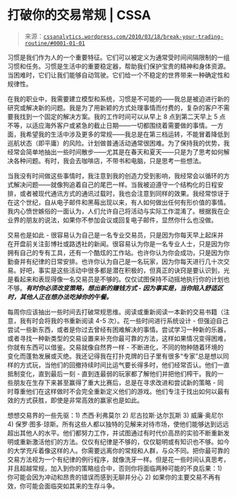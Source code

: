 <!--yml

category: 未分类

date: 2024-05-12 18:33:57

-->

# 打破你的交易常规 | CSSA

> 来源：[`cssanalytics.wordpress.com/2010/03/18/break-your-trading-routine/#0001-01-01`](https://cssanalytics.wordpress.com/2010/03/18/break-your-trading-routine/#0001-01-01)

习惯是我们作为人的一个重要特征。它们可以被定义为通常受时间间隔限制的一组习惯和任务。习惯是生活中的重要稳定器，帮助我们保护宝贵的精神和身体资源。当困难时，它们让我们能够自动驾驶。它们给一个不稳定的世界带来一种确定性和规律性。

在我的职业中，我需要建立模型和系统，习惯是不可能的——我总是被迫进行新的研究或解决新的问题。我是为了用新颖的方式处理事情而付费的，复杂的客户不需要我找到一个固定的解决方案。我的工作时间可以从早上 8 点到第二天早上 5 点不等，以适应海外客户或紧急的截止日期——一切都围绕着需要做的事情。一方面，我希望我的生活中涉及更多的常规——我总是在第三档运转，不能冒着降低到巡航状态（即平庸）的风险。计划做普通活动通常很困难。为了保持我的优势，我经常会简单地抽出一些时间散步——尤其是在春天和夏天——只是为了思考如何解决各种问题。有时，我会去咖啡店，不带书和电脑，只是思考一些想法。

当我没有时间做这些事情时，我注意到我的创造力受到影响，我经常会以循环的方式解决问题——就像狗追着自己的尾巴一样。当我被迫遵守一个结构化的日程安排，或者被现代通讯方式的通讯过载时，我也会注意到同样的效果。我经常惊讶于在这个世纪，自从电子邮件和黑莓出现以来，有人如何做出任何有形价值的事情。我内心愤世嫉俗的一面认为，人们允许自己将活动与实际工作混淆了。根据我在企业界的朋友的说法，如果你不参加会议或回复电子邮件，显然你什么也没做。

交易也是如此 - 很容易认为自己是一名专业交易员，只是因为你每天早上起床并在开盘前关注彭博社或路透社的新闻。很容易认为你是一名专业人士，只是因为你拥有自己的专有工具，还有一个酷炫的工作站。也许你认为你会成功，只是因为你勤奋并有纪律的日常安排。也许你认为自己是一名玩家，因为你每天进行几十次交易。好吧，事实是这些活动中很多都是潜在积极的，但真正的诀窍是要认识到，光是看起来和表现得像一名交易员是不够的。仅仅试图保持不动摇地执行你的计划也不够。***有时你必须改变策略，想出新的赚钱方式 - 因为事实是，当你陷入舒适区时，其他人正在想办法吃掉你的午餐。***

每周你应该抽出一些时间去打破常规思维。阅读或重新阅读一本新的交易书籍（注意，我有时会将我的书重新阅读 4-5 次）。花一些时间进行系统设计 - 但强迫自己尝试一些新东西，或者是你过去曾经有困难解决的事情。尝试学习一种新的乐器，或者寻找一种新类型的交易设置来补充你最可靠的方法，这样如果情况变得困难，你就有东西可以借鉴。交易就像自然界一样 - 不断进化，不同的物种随着环境的变化而蓬勃发展或灭绝。我还记得我在打扑克牌的日子里有很多“专家”总是想以同样的方式玩，当他们的回撤持续时间比运气要长得多时，他们经常否认。他们一直抵制变化，直到最后一刻 - 直到连最弱的玩家都了解他们并把他们榨干。我的一些朋友在生存下来甚至赢得了重大比赛后，总是在寻求改进和尝试新的策略 - 同时尊重他们在这样做时不会完全重新定义他们的游戏。他们专注于找出如何以最有效的方式获胜，即使是非常高效的赢家也是如此。

想想交易界的一些先驱：1) 杰西·利弗莫尔 2) 尼古拉斯·达尔瓦斯 3) 威廉·奥尼尔 4) 保罗·图多·琼斯。所有这些人都以独特的见解来对待市场，使他们能够达到远远超出其他人的水平。他们都努力工作，并试图通过有时代价高昂的实验不断重新发明或重新激活他们的方法。仅仅有纪律是不够的，仅仅聪明或有知识也不够。如今的大学充斥着像这样的人。你需要远离你的常规和人群，与众不同。把你最可靠的交易方法视为一个有纪律的例行程序，就像洗牙一样。但是花一些时间认真思考，并且超越常规，加入到你的策略组合中，否则你将面临两种可能的不良后果：1) 你可能会因为冲动和昂贵的错误而感到无聊并分心 2) 如果你的主要交易不再有效，你可能会面临突如其来的生存斗争。
